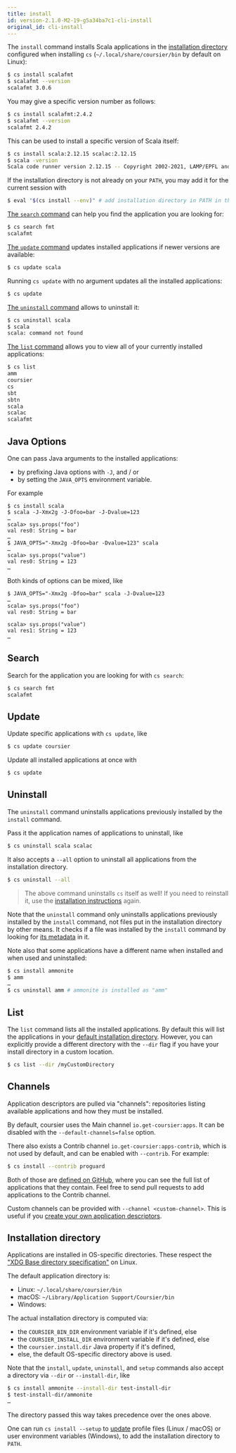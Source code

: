 ```yaml
---
title: install
id: version-2.1.0-M2-19-g5a34ba7c1-cli-install
original_id: cli-install
---
```


The `install` command installs Scala applications in the
[installation directory](#installation-directory)
configured when installing `cs` (`~/.local/share/coursier/bin` by default on Linux):

```bash
$ cs install scalafmt
$ scalafmt --version
scalafmt 3.0.6
```

You may give a specific version number as follows:

```bash
$ cs install scalafmt:2.4.2
$ scalafmt --version
scalafmt 2.4.2
```

This can be used to install a specific version of Scala itself:

```bash
$ cs install scala:2.12.15 scalac:2.12.15
$ scala -version
Scala code runner version 2.12.15 -- Copyright 2002-2021, LAMP/EPFL and Lightbend, Inc.
```

If the installation directory is not already on your `PATH`, you may add it for the current session with
```bash
$ eval "$(cs install --env)" # add installation directory in PATH in the current session
```

[The `search` command](#search) can help you find the application you are looking for:
```bash
$ cs search fmt
scalafmt
```

[The `update` command](#update) updates installed applications if newer versions are available:
```bash
$ cs update scala
```

Running `cs update` with no argument updates all the installed applications:
```bash
$ cs update
```

[The `uninstall` command](#uninstall) allows to uninstall it:
```bash
$ cs uninstall scala
$ scala
scala: command not found
```

[The `list` command](#list) allows you to view all of your currently installed
applications:

```bash
$ cs list
amm
coursier
cs
sbt
sbtn
scala
scalac
scalafmt
```

## Java Options

One can pass Java arguments to the installed applications:
- by prefixing Java options with `-J`, and / or
- by setting the `JAVA_OPTS` environment variable.

For example
```text
$ cs install scala
$ scala -J-Xmx2g -J-Dfoo=bar -J-Dvalue=123
…
scala> sys.props("foo")
val res0: String = bar
…
$ JAVA_OPTS="-Xmx2g -Dfoo=bar -Dvalue=123" scala
…
scala> sys.props("value")
val res0: String = 123
…
```

Both kinds of options can be mixed, like
```text
$ JAVA_OPTS="-Xmx2g -Dfoo=bar" scala -J-Dvalue=123
…
scala> sys.props("foo")
val res0: String = bar

scala> sys.props("value")
val res1: String = 123
…
```

## Search

Search for the application you are looking for with `cs search`:
```bash
$ cs search fmt
scalafmt
```

## Update

Update specific applications with `cs update`, like
```bash
$ cs update coursier
```

Update all installed applications at once with
```bash
$ cs update
```

## Uninstall

The `uninstall` command uninstalls applications previously installed
by the `install` command.

Pass it the application names of applications to uninstall, like
```bash
$ cs uninstall scala scalac
```

It also accepts a `--all` option to uninstall all applications
from the installation directory.
```bash
$ cs uninstall --all
```

> The above command uninstalls `cs` itself as well!
> If you need to reinstall it, use the [installation instructions](cli-installation.md) again.

Note that the `uninstall` command only uninstalls applications previously
installed by the `install` command, not files put in the installation
directory by other means. It checks if a file was installed by
the `install` command by looking for [its metadata](cli-appdescriptors.md#application-metadata) in it.

Note also that some applications have a different name when installed
and when used and uninstalled:
```bash
$ cs install ammonite
$ amm
…
$ cs uninstall amm # ammonite is installed as "amm"
```

## List

The `list` command lists all the installed applications. By default this will
list the applications in your [default installation
directory](#installation-directory). However, you can explicitly provide a
different directory with the `--dir` flag if you have your install directory in
a custom location.

```bash
$ cs list --dir /myCustomDirectory
```

## Channels

Application descriptors are pulled via "channels": repositories listing available applications and how they must be installed.

By default, coursier uses the Main channel `io.get-coursier:apps`.
It can be disabled with the `--default-channels=false` option.

There also exists a Contrib channel `io.get-coursier:apps-contrib`, which is not used by default, and can be enabled with `--contrib`.
For example:

```bash
$ cs install --contrib proguard
```

Both of those are [defined on GitHub](https://github.com/coursier/apps), where you can see the full list of applications that they contain.
Feel free to send pull requests to add applications to the Contrib channel.

Custom channels can be provided with `--channel <custom-channel>`.
This is useful if you [create your own application descriptors](cli-appdescriptors.md).

## Installation directory

Applications are installed in OS-specific directories.
These respect the
["XDG Base directory specification"](https://specifications.freedesktop.org/basedir-spec/basedir-spec-latest.html)
on Linux.

The default application directory is:
- Linux: `~/.local/share/coursier/bin`
- macOS: `~/Library/Application Support/Coursier/bin`
- Windows:

The actual installation directory is computed via:
- the `COURSIER_BIN_DIR` environment variable if it's defined, else
- the `COURSIER_INSTALL_DIR` environment variable if it's defined, else
- the `coursier.install.dir` Java property if it's defined,
- else, the default OS-specific directory above is used.

Note that the `install`, `update`, `uninstall`, and `setup` commands also
accept a directory via `--dir` or `--install-dir`, like
```bash
$ cs install ammonite --install-dir test-install-dir
$ test-install-dir/ammonite
…
```
The directory passed this way takes precedence over the ones above.

One can run `cs install --setup` to [update](https://get-coursier.io/docs/cli-setup.html#how-it-sets-environment-variables-globally) profile files (Linux / macOS) or user environment variables (Windows),
to add the installation directory to `PATH`.
